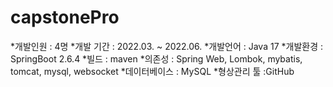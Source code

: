 # capstonePro

*개발인원 : 4명
*개발 기간 : 2022.03. ~ 2022.06.
*개발언어 : Java 17
*개발환경 : SpringBoot 2.6.4
*빌드 : maven
*의존성 : Spring Web, Lombok, mybatis, tomcat, mysql, websocket
*데이터베이스 : MySQL
*형상관리 툴 :GitHub
